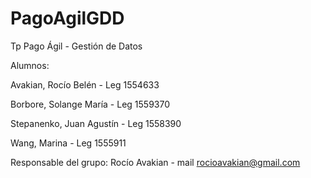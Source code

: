 # PagoAgilGDD
Tp Pago Ágil - Gestión de Datos

Alumnos:

Avakian, Rocío Belén - Leg 1554633

Borbore, Solange María - Leg 1559370

Stepanenko, Juan Agustín - Leg 1558390

Wang, Marina - Leg 1555911


Responsable del grupo: Rocío Avakian - mail rocioavakian@gmail.com

